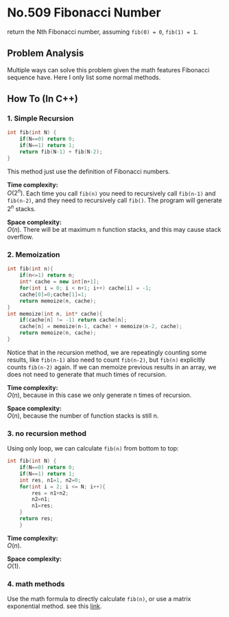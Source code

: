 No.509 Fibonacci Number
=========
return the Nth Fibonacci number, assuming `fib(0) = 0`, `fib(1) = 1`.

## Problem Analysis  

Multiple ways can solve this problem given the math features Fibonacci sequence have. Here I only list some normal methods.  

## How To (In C++)
### 1. Simple Recursion
```C++
int fib(int N) {
    if(N==0) return 0;
    if(N==1) return 1;
    return fib(N-1) + fib(N-2);
}
```
This method just use the definition of Fibonacci numbers.  
  
**Time complexity:**  
$O(2^n)$. Each time you call `fib(n)` you need to recursively call `fib(n-1)` and `fib(n-2)`, and they need to recursively call `fib()`. The program will generate $2^n$ stacks.  
  
**Space complexity:**  
$O(n)$. There will be at maximum n function stacks, and this may cause stack overflow.  
  
### 2. Memoization
```C++
int fib(int n){
    if(n<=1) return n;
    int* cache = new int[n+1];
    for(int i = 0; i < n+1; i++) cache[i] = -1;
    cache[0]=0;cache[1]=1;
    return memoize(n, cache);
}
int memoize(int n, int* cache){
    if(cache[n] != -1) return cache[n];
    cache[n] = memoize(n-1, cache) + memoize(n-2, cache);
    return memoize(n, cache);
}
```
Notice that in the  recursion method, we are repeatingly counting some results, like `fib(n-1)` also need to count `fib(n-2)`, but `fib(n)` explicitly counts `fib(n-2)` again. If we can memoize previous results in an array, we does not need to generate that much times of recursion.  
  
**Time complexity:**  
$O(n)$, because in this case we only generate n times of recursion.
  
**Space complexity:**  
$O(n)$, because the number of function stacks is still n.  
### 3. no recursion method
Using only loop, we can calculate `fib(n)` from bottom to top:
```C++
int fib(int N) {
    if(N==0) return 0;
    if(N==1) return 1;
    int res, n1=1, n2=0;
    for(int i = 2; i <= N; i++){
        res = n1+n2;
        n2=n1;
        n1=res;
    }
    return res;
    }
 ```
 **Time complexity:**  
$O(n)$.
  
**Space complexity:**  
$O(1)$.

### 4. math methods
Use the math formula to directly calculate `fib(n)`, or use a matrix exponential method. see this [link](https://leetcode.com/problems/fibonacci-number/solution/).  

